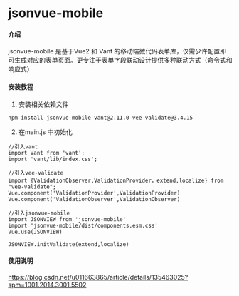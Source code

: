 # jsonvue-mobile

#### 介绍
jsonvue-mobile 是基于Vue2 和 Vant 的移动端微代码表单库，仅需少许配置即可生成对应的表单页面。更专注于表单字段联动设计提供多种联动方式（命令式和响应式）

#### 安装教程

1.  安装相关依赖文件

```
npm install jsonvue-mobile vant@2.11.0 vee-validate@3.4.15
```

2.  在main.js 中初始化

```
//引入vant
import Vant from 'vant';
import 'vant/lib/index.css';

//引入vee-validate
import {ValidationObserver,ValidationProvider，extend,localize} from "vee-validate";
Vue.component('ValidationProvider',ValidationProvider)
Vue.component('ValidationObserver',ValidationObserver)

//引入jsonvue-mobile
import JSONVIEW from 'jsonvue-mobile'
import 'jsonvue-mobile/dist/components.esm.css'
Vue.use(JSONVIEW)

JSONVIEW.initValidate(extend,localize)
```

#### 使用说明
https://blog.csdn.net/u011663865/article/details/135463025?spm=1001.2014.3001.5502